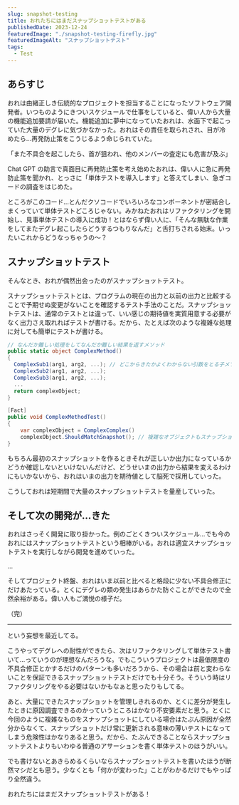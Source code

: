 ```yaml
---
slug: snapshot-testing
title: おれたちにはまだスナップショットテストがある
publishedDate: 2023-12-24
featuredImage: "./snapshot-testing-firefly.jpg"
featuredImageAlt: "スナップショットテスト"
tags:
  - Test
---
```


## あらすじ

おれは由緒正しき伝統的なプロジェクトを担当することになったソフトウェア開発者。いつものようにきついスケジュールで仕事をしていると、偉い人から大量の機能追加要請が届いた。機能追加に夢中になっていたおれは、水面下で起こっていた大量のデグレに気づかなかった。おれはその責任を取られされ、目が冷めたら…再発防止策をこうじるよう命じられていた。

「また不具合を起こしたら、首が狙われ、他のメンバーの査定にも危害が及ぶ」

Chat GPT の助言で真面目に再発防止策を考え始めたおれは、偉い人に急に再発防止策を聞かれ、とっさに「単体テストを導入します」と答えてしまい、急ぎコードの調査をはじめた。

ところがこのコード…とんだクソコードでいろいろなコンポーネントが密結合しまくっていて単体テストどころじゃない。みかねたおれはリファクタリングを開始し、見事単体テストの導入に成功！とはならず偉い人に、「そんな無駄な作業をしてまたデグレ起こしたらどうするつもりなんだ」と舌打ちされる始末。いったいこれからどうなっちゃうの～？

## スナップショットテスト

そんなとき、おれが偶然出会ったのがスナップショットテスト。

スナップショットテストとは、プログラムの現在の出力と以前の出力と比較することで予期せぬ変更がないことを確認するテスト手法のことだ。スナップショットテストは、通常のテストとは違って、いい感じの期待値を実質用意する必要がなく出力さえ取れればテストが書ける。だから、たとえば次のような複雑な処理に対しても簡単にテストが書ける。

```cs
// なんだか難しい処理をしてなんだか難しい結果を返すメソッド
public static object ComplexMethod()
{
  ComplexSub1(arg1, arg2, ...); // どこからきたかよくわからない引数をとる子メソッド
  ComplexSub2(arg1, arg2, ...);
  ComplexSub3(arg1, arg2, ...);
  ...
  return complexObject;
}

[Fact]
public void ComplexMethodTest()
{
    var complexObject = ComplexComplex()
    complexObject.ShouldMatchSnapshot(); // 複雑なオブジェクトもスナップショットにしてしまえばとりあえずテストになる
}
```

もちろん最初のスナップショットを作るときそれが正しいか出力になっているかどうか確認しないといけないんだけど、どうせいまの出力から結果を変えるわけにもいかないから、おれはいまの出力を期待値として脳死で採用していった。

こうしておれは短期間で大量のスナップショットテストを量産していった。

## そして次の開発が…きた

おれはさっそく開発に取り掛かった。例のごとくきついスケジュール…でも今のおれにはスナップショットテストという相棒がいる。おれは適宜スナップショットテストを実行しながら開発を進めていった。

…

そしてプロジェクト終盤、おれはいま以前と比べると格段に少ない不具合修正にだけあたっている。とくにデグレの類の発生はあらかた防ぐことができたので全然余裕がある。偉い人もご満悦の様子だ。

（完）

---

という妄想を最近してる。

こうやってデグレへの耐性ができたら、次はリファクタリングして単体テスト書いて…っていうのが理想なんだろうな。でもこういうプロジェクトは最低限度の不具合修正とかするだけのパターンも多いだろうから、その場合は前と変わらないことを保証できるスナップショットテストだけでも十分そう。そういう時はリファクタリングをやる必要はないかもなぁと思ったりもしてる。

あと、大量にできたスナップショットを管理しきれるのか、とくに差分が発生したときに原因調査できるのかっていうところはかなり不安要素だと思う。とくに今回のように複雑なものをスナップショットにしている場合はたぶん原因が全然分からなくて、スナップショットだけ常に更新される意味の薄いテストになってしまう危険性はかなりあると思う。だから、たぶんできることならスナップショットテストよりもいわゆる普通のアサーションを書く単体テストのほうがいい。

でも書けないとあきらめるくらいならスナップショットテストを書いたほうが断然マシだとも思う。少なくとも「何かが変わった」ことがわかるだけでもやっぱり全然違う。

おれたちにはまだスナップショットテストがある！

